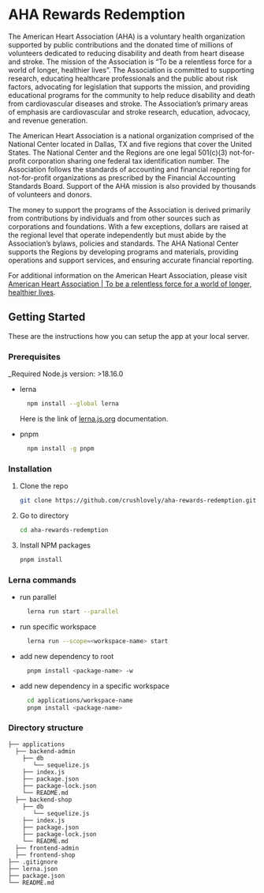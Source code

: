 # AHA Rewards Redemption

The American Heart Association (AHA) is a voluntary health organization supported by public contributions and the donated time of millions of volunteers dedicated to reducing disability and death from heart disease and stroke.  The mission of the Association is “To be a relentless force for a world of longer, healthier lives”. The Association is committed to supporting research, educating healthcare professionals and the public about risk factors, advocating for legislation that supports the mission, and providing educational programs for the community to help reduce disability and death from cardiovascular diseases and stroke. The Association’s primary areas of emphasis are cardiovascular and stroke research, education, advocacy, and revenue generation. 

The American Heart Association is a national organization comprised of the National Center located in Dallas, TX and five regions that cover the United States.  The National Center and the Regions are one legal 501(c)(3) not-for-profit corporation sharing one federal tax identification number.  The Association follows the standards of accounting and financial reporting for not-for-profit organizations as prescribed by the Financial Accounting Standards Board.  Support of the AHA mission is also provided by thousands of volunteers and donors. 

The money to support the programs of the Association is derived primarily from contributions by individuals and from other sources such as corporations and foundations.  With a few exceptions, dollars are raised at the regional level that operate independently but must abide by the Association’s bylaws, policies and standards. The AHA National Center supports the Regions by developing programs and materials, providing operations and support services, and ensuring accurate financial reporting. 

For additional information on the American Heart Association, please visit <a href="https://www.heart.org/">American Heart Association | To be a relentless force for a world of longer, healthier lives</a>.


<!-- GETTING STARTED -->
## Getting Started

These are the instructions how you can setup the app at your local server.

### Prerequisites

_Required Node.js version: >18.16.0

* lerna
  ```sh
    npm install --global lerna
  ```
  Here is the link of <a href="https://lerna.js.org/docs/getting-started">lerna.js.org</a> documentation.

* pnpm
  ```sh
    npm install -g pnpm
  ```

### Installation

1. Clone the repo
   ```sh
   git clone https://github.com/crushlovely/aha-rewards-redemption.git
   ```
2. Go to directory
    ```sh
   cd aha-rewards-redemption
   ```

3. Install NPM packages
   ```sh
   pnpm install
   ```

### Lerna commands
* run parallel
  ```sh
    lerna run start --parallel
  ```
* run specific workspace
  ```sh
    lerna run --scope=<workspace-name> start
  ```
* add new dependency to root
  ```sh
    pnpm install <package-name> -w
  ```
* add new dependency in a specific workspace
  ```sh
    cd applications/workspace-name
    pnpm install <package-name>
  ```

### Directory structure
  ```
├── applications
    ├── backend-admin
      ├── db
         └── sequelize.js
      ├── index.js
      ├── package.json
      ├── package-lock.json
      └── README.md
    ├── backend-shop
      ├── db
         └── sequelize.js
      ├── index.js
      ├── package.json
      ├── package-lock.json
      └── README.md
    ├── frontend-admin
    ├── frontend-shop
├── .gitignore
├── lerna.json
├── package.json
└── README.md
  ```


